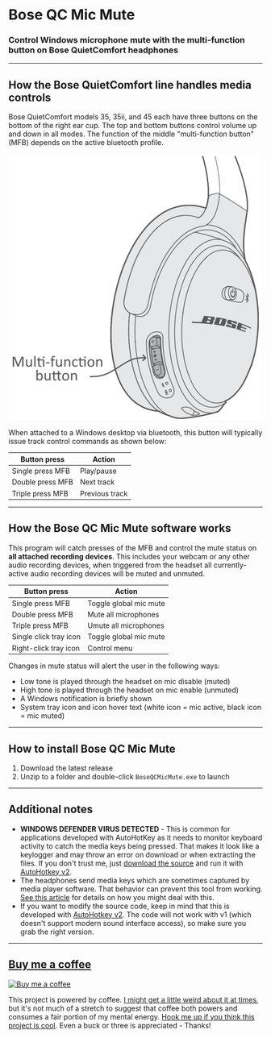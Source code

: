 # Bose QC Mic Mute

### Control Windows microphone mute with the multi-function button on Bose QuietComfort headphones

---

## How the Bose QuietComfort line handles media controls

Bose QuietComfort models 35, 35ii, and 45 each have three buttons on the bottom of the right ear cup.  The top and bottom buttons control volume up and down in all modes.  The function of the middle "multi-function button" (MFB) depends on the active bluetooth profile.

![Bose QC buttons](https://github.com/aderusha/BoseQCMicMute/blob/main/images/qcbuttons.png?raw=true)

When attached to a Windows desktop via bluetooth, this button will typically issue track control commands as shown below:

| Button press           | Action         |
|------------------------|----------------|
| Single press MFB       | Play/pause     |
| Double press MFB       | Next track     |
| Triple press MFB       | Previous track |

---

## How the Bose QC Mic Mute software works

This program will catch presses of the MFB and control the mute status on **all attached recording devices**.  This includes your webcam or any other audio recording devices, when triggered from the headset all currently-active audio recording devices will be muted and unmuted.

| Button press           | Action                 |
|------------------------|------------------------|
| Single press MFB       | Toggle global mic mute |
| Double press MFB       | Mute all microphones   |
| Triple press MFB       | Umute all microphones  |
| Single click tray icon | Toggle global mic mute |
| Right-click tray icon  | Control menu           |

Changes in mute status will alert the user in the following ways:

* Low tone is played through the headset on mic disable (muted)
* High tone is played through the headset on mic enable (unmuted)
* A Windows notification is briefly shown
* System tray icon and icon hover text (white icon = mic active, black icon = mic muted)

---

## How to install Bose QC Mic Mute

1. Download the latest release
2. Unzip to a folder and double-click `BoseQCMicMute.exe` to launch

---

## Additional notes

* **WINDOWS DEFENDER VIRUS DETECTED** - This is common for applications developed with AutoHotKey as it needs to monitor keyboard activity to catch the media keys being pressed.  That makes it look like a keylogger and may throw an error on download or when extracting the files.  If you don't trust me, just [download the source](https://github.com/aderusha/BoseQCMicMute/releases) and run it with [AutoHotkey v2](https://www.autohotkey.com/v2/).
* The headphones send media keys which are sometimes captured by media player software.  That behavior can prevent this tool from working.  [See this article](https://www.askvg.com/fix-media-keys-not-working-in-spotify-itunes-and-other-media-players/) for details on how you might deal with this.
* If you want to modify the source code, keep in mind that this is developed with [AutoHotkey v2](https://www.autohotkey.com/v2/).  The code will not work with v1 (which doesn't support modern sound interface access), so make sure you grab the right version.

---

## [Buy me a coffee](https://www.buymeacoffee.com/gW5rPpsKR)

[![Buy me a coffee](https://www.buymeacoffee.com/assets/img/custom_images/black_img.png)](https://www.buymeacoffee.com/gW5rPpsKR)

This project is powered by coffee.  [I might get a little weird about it at times](https://github.com/aderusha/RoastLearner), but it's not much of a stretch to suggest that coffee both powers and consumes a fair portion of my mental energy.  [Hook me up if you think this project is cool](https://www.buymeacoffee.com/gW5rPpsKR). Even a buck or three is appreciated - Thanks!